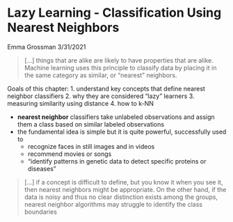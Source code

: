 Lazy Learning - Classification Using Nearest Neighbors
================
Emma Grossman
3/31/2021

> \[…\] things that are alike are likely to have properties that are
> alike. Machine learning uses this principle to classify data by
> placing it in the same category as similar, or “nearest” neighbors.

Goals of this chapter: 1. understand key concepts that define nearest
neighbor classifiers 2. why they are considered “lazy” learners 3.
measuring similarity using distance 4. how to k-NN

  - **nearest neighbor** classifiers take unlabeled observations and
    assign them a class based on similar labeled observations
  - the fundamental idea is simple but it is quite powerful,
    successfully used to
      - recognize faces in still images and in videos
      - recommend movies or songs
      - “identify patterns in genetic data to detect specific proteins
        or diseases”

> \[…\] if a concept is difficult to define, but you know it when you
> see it, then nearest neighbors might be appropriate. On the other
> hand, if the data is noisy and thus no clear distinction exists among
> the groups, nearest neighbor algorithms may struggle to identify the
> class boundaries
